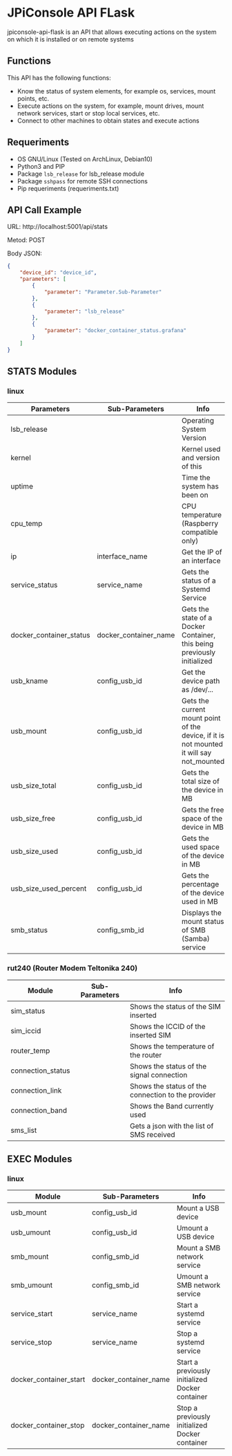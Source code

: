 # JPiConsole API FLask

jpiconsole-api-flask is an API that allows executing actions on the system on which it is installed or on remote systems

## Functions

This API has the following functions:

- Know the status of system elements, for example os, services, mount points, etc.
- Execute actions on the system, for example, mount drives, mount network services, start or stop local services, etc.
- Connect to other machines to obtain states and execute actions

## Requeriments

- OS GNU/Linux (Tested on ArchLinux, Debian10)
- Python3 and PIP
- Package `lsb_release` for lsb_release module
- Package `sshpass` for remote SSH connections
- Pip requeriments (requeriments.txt)

## API Call Example

URL: http://localhost:5001/api/stats

Metod: POST

Body JSON:

```json
{
	"device_id": "device_id",
	"parameters": [
        {
            "parameter": "Parameter.Sub-Parameter"
        },
		{
			"parameter": "lsb_release"
		},
		{
			"parameter": "docker_container_status.grafana"
		}
	]
}
```

## STATS Modules

### linux

|Parameters|Sub-Parameters|Info|
|-|-|-|
|lsb_release||Operating System Version|
|kernel||Kernel used and version of this|
|uptime||Time the system has been on|
|cpu_temp||CPU temperature (Raspberry compatible only)|
|ip|interface_name|Get the IP of an interface|
|service_status|service_name|Gets the status of a Systemd Service|
|docker_container_status|docker_container_name|Gets the state of a Docker Container, this being previously initialized|
|usb_kname|config_usb_id|Get the device path as /dev/...|
|usb_mount|config_usb_id|Gets the current mount point of the device, if it is not mounted it will say not_mounted|
|usb_size_total|config_usb_id|Gets the total size of the device in MB|
|usb_size_free|config_usb_id|Gets the free space of the device in MB|
|usb_size_used|config_usb_id|Gets the used space of the device in MB|
|usb_size_used_percent|config_usb_id|Gets the percentage of the device used in MB|
|smb_status|config_smb_id|Displays the mount status of SMB (Samba) service|

### rut240 (Router Modem Teltonika 240)

|Module|Sub-Parameters|Info|
|-|-|-|
|sim_status||Shows the status of the SIM inserted|
|sim_iccid||Shows the ICCID of the inserted SIM|
|router_temp||Shows the temperature of the router|
|connection_status||Shows the status of the signal connection|
|connection_link||Shows the status of the connection to the provider|
|connection_band||Shows the Band currently used|
|sms_list||Gets a json with the list of SMS received|

## EXEC Modules

### linux

|Module|Sub-Parameters|Info|
|-|-|-|
|usb_mount|config_usb_id|Mount a USB device|
|usb_umount|config_usb_id|Umount a USB device|
|smb_mount|config_smb_id|Mount a SMB network service|
|smb_umount|config_smb_id|Umount a SMB network service|
|service_start|service_name|Start a systemd service|
|service_stop|service_name|Stop a systemd service|
|docker_container_start|docker_container_name|Start a previously initialized Docker container|
|docker_container_stop|docker_container_name|Stop a previously initialized Docker container|